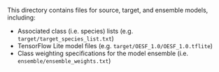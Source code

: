 This directory contains files for source, target, and ensemble models, including:

- Associated class (i.e. species) lists (e.g. `target/target_species_list.txt`)
- TensorFlow Lite model files (e.g. `target/OESF_1.0/OESF_1.0.tflite`)
- Class weighting specifications for the model ensemble (i.e. `ensemble/ensemble_weights.txt`)
